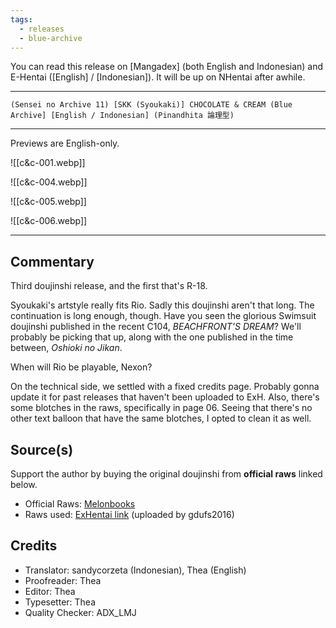 ```yaml
---
tags:
  - releases
  - blue-archive
---
```

You can read this release on [Mangadex] (both English and Indonesian) and E-Hentai ([English] / [Indonesian]). It will be up on NHentai after awhile.

---

`(Sensei no Archive 11) [SKK (Syoukaki)] CHOCOLATE & CREAM (Blue Archive] [English / Indonesian] (Pinandhita 論理型)`

---

Previews are English-only.

![[c&c-001.webp]]

![[c&c-004.webp]]

![[c&c-005.webp]]

![[c&c-006.webp]]

---

## Commentary

Third doujinshi release, and the first that's R-18.

Syoukaki's artstyle really fits Rio. Sadly this doujinshi aren't that long. The continuation is long enough, though. Have you seen the glorious Swimsuit doujinshi published in the recent C104, *BEACHFRONT'S DREAM*? We'll probably be picking that up, along with the one published in the time between, *Oshioki no Jikan*.

When will Rio be playable, Nexon?

On the technical side, we settled with a fixed credits page. Probably gonna update it for past releases that haven't been uploaded to ExH. Also, there's some blotches in the raws, specifically in page 06. Seeing that there's no other text balloon that have the same blotches, I opted to clean it as well.

## Source(s)

Support the author by buying the original doujinshi from **official raws** linked below.

- Official Raws: [Melonbooks](https://www.melonbooks.co.jp/detail/detail.php?product_id=2356993)
- Raws used: [ExHentai link](https://exhentai.org/g/2872663/2aa8ccb28b/) (uploaded by gdufs2016)

## Credits

- Translator: sandycorzeta (Indonesian), Thea (English)
- Proofreader: Thea
- Editor: Thea
- Typesetter: Thea
- Quality Checker: ADX_LMJ